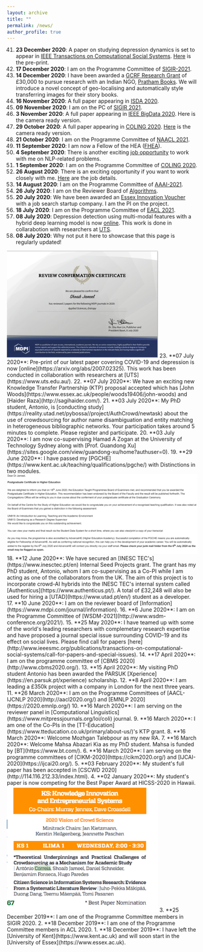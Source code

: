 ```yaml
---
layout: archive
title: ""
permalink: /news/
author_profile: true
---
```

41. **23 December 2020**: A paper on studying depression dynamics is set to appear in [IEEE Transactions on Computational Social Systems](https://www.ieeesmc.org/publications/transactions-on-computational-social-systems). [Here](https://arxiv.org/pdf/2007.02325.pdf) is the pre-print.
40. **17 December 2020**: I am on the Programme Committee of [SIGIR-2021](https://sigir.org/sigir2021/).
39. **14 December 2020**: I have been awarded a [GCRF Research Grant](https://www.essex.ac.uk/research/gcrf) of £30,000 to pursue research with an Indian NGO, [Pratham Books](https://prathambooks.org/). We will introduce a novel concept of geo-localising and automatically style transferring images for their story books.
38. **16 November 2020**: A full paper appearing in [ISDA 2020](http://www.mirlabs.org/isda20/).
37. **09 November 2020**: I am on the PC of [SIGIR 2021](http://sigir.org/sigir2021/).
36. **3 November 2020**: A full paper appearing in [IEEE BigData 2020](https://bigdataieee.org/BigData2020/). Here is the camera ready version.
35. **29 October 2020**: A full paper appearing in [COLING 2020](https://coling2020.org/). [Here](/files/coling2020.pdf) is the camera ready version.
34. **21 October 2020**: I am on the Programme Committee of [NAACL 2021](https://2021.naacl.org/).
33. **11 September 2020**: I am now a Fellow of the HEA ([FHEA](https://www.advance-he.ac.uk/fellowship/fellowship?PageSpeed=noscript)).
32. **4 September 2020**: There is another exciting [job opportunity](https://hrorganiser.essex.ac.uk/tlive_webrecruitment/wrd/run/ETREC107GF.open?VACANCY_ID=353898MjBK&WVID=9918109NEm&LANG=USA) to work with me on NLP-related problems.
31. **1 September 2020**: I am on the Programme Committee of [COLING 2020](https://coling2020.org/).
30. **26 August 2020**: There is an exciting opportunity if you want to work closely with me. [Here](https://vacancies.essex.ac.uk/tlive_webrecruitment/wrd/run/ETREC107GF.open?VACANCY_ID=359514MiES&WVID=9918109NEm&LANG=USA) are the job details.
29. **14 August 2020**: I am on the Programme Committee of [AAAI-2021](https://aaai.org/Conferences/AAAI-21/).
28. **26 July 2020**: I am on the Reviewer Board of [Algorithms](https://www.mdpi.com/journal/algorithms).
27. **20 July 2020**: We have been awarded an [Essex Innovation Voucher](https://www.essex.ac.uk/business/expertise/funding-opportunities/innovation-vouchers) with a job search startup company. I am the PI on the project.
26. **18 July 2020**: I am on the Programme Committee of [EACL 2021](https://2021.eacl.org/).
25. **08 July 2020**: Depression detection using multi-modal features with a hybrid deep learning model is now [online](https://arxiv.org/abs/2007.02847). This work is done in collarabotion with researchers at [UTS](https://www.uts.edu.au/).
24. **08 July 2020**: Why not put it here to showcase that this page is regularly updated!
<img src="/images/mdpi.png" width="400">
23. **07 July 2020**: Pre-print of our latest paper covering COVID-19 and depression is now [online](https://arxiv.org/abs/2007.02325). This work has been conducted in collaboration with researchers at [UTS](https://www.uts.edu.au/).
22. **07 July 2020**: We have an exciting new Knowledge Transfer Partnership (KTP) proposal accepted which has [John Woods](https://www.essex.ac.uk/people/woods19406/john-woods) and [Haider Raza](http://sagihaider.com/).
21. **03 July 2020**: My PhD student, Antonio, is [conducting study](https://reality.utad.net/pybossa//project/AuthCrowd/newtask) about the use of crowdsourcing for author name disambiguation and entity matching in heterogeneous bibliographic networks. Your participation takes around 5 minutes to complete. Please register and participate.
20. **03 July 2020**: I am now co-supervising Hamad A Zogan at the University of Technology Sydney along with [Prof. Guandong Xu](https://sites.google.com/view/guandong-xu/home?authuser=0).
19. **29 June 2020**: I have passed my [PGCHE](https://www.kent.ac.uk/teaching/qualifications/pgche/) with Distinctions in two modules.<img src="/images/PGCHE.png">
18. **12 June 2020**: We have secured an [INESC TEC's](https://www.inesctec.pt/en) Internal Seed Projects grant. The grant has my PhD student, Antonio, whom I am co-supervising as a Co-PI while I am acting as one of the collaborators from the UK. The aim of this project is to incorporate crowd-AI hybrids into the INESC TEC's internal system called [Authenticus](https://www.authenticus.pt/). A total of £32,248 will also be used for hiring a [UTAD](https://www.utad.pt/en/) student as a developer.
17. **10 June 2020**: I am on the reviewer board of [Information](https://www.mdpi.com/journal/information).
16. **6 June 2020**: I am on the Programme Committee of [WSDM-2021](http://www.wsdm-conference.org/2021/).
15. **25 May 2020**: I have teamed up with some of the world's leading researchers with complemetary research expertise and have proposed a journal special issue surrounding COVID-19 and its effect on social lives. Please find call for papers [here](http://www.ieeesmc.org/publications/transactions-on-computational-social-systems/call-for-papers-and-special-issues).
14. **17 April 2020**: I am on the programme committee of [CBMS 2020](http://www.cbms2020.org/).
13. **15 April 2020**: My visiting PhD student Antonio has been awarded the PARSUK [Xperience](https://en.parsuk.pt/xperience) scholarship.
12. **8 April 2020**: I am leading a £350k project with a company in London for the next three years.
11. **26 March 2020**: I am on the Programme Committees of [AACL-IJCNLP 2020](http://aacl2020.org/) and [EMNLP 2020](https://2020.emnlp.org/)
10. **16 March 2020**: I am serving on the reviewer panel in [Computational Linguistics](https://www.mitpressjournals.org/loi/coli) journal.
9. **16 March 2020**: I am one of the Co-PIs in the [TT-Education](https://www.tteducation.co.uk/primary/about-us/)'s KTP grant.
8. **16 March 2020**: Welcome Mozhgan Talebpour as my new RA.
7. **16 March 2020**: Welcome Mahsa Abazari Kia as my PhD student. Mahsa is funded by [BT](https://www.bt.com/).
6. **16 March 2020**: I am serving on the programme committees of [CIKM-2020](https://cikm2020.org/) and [IJCAI-2020](https://ijcai20.org/).
5. **03 February 2020**: My student's full paper has been accepted in [CSCWD 2020](http://114.116.212.33/index.html).
4. **02 January 2020**: My student's paper is now competing for the Best Paper Award at HICSS-2020 in Hawaii.
<img src="/images/HICSS_BP.png" width="400">
3. **25 December 2019**: I am one of the Programme Committee members in SIGIR 2020.
2. **18 December 2019**: I am one of the Programme Committee members in ACL 2020.
1. **18 December 2019**: I have left the [University of Kent](https://www.kent.ac.uk) and will soon start in the [University of Essex](https://www.essex.ac.uk).

